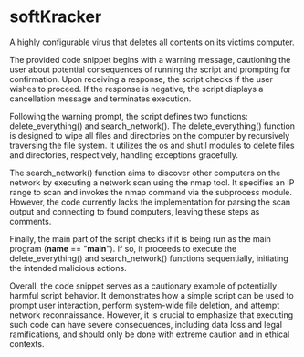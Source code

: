 # softKracker
A highly configurable virus that deletes all contents on its victims computer.

The provided code snippet begins with a warning message, cautioning the user about potential consequences of running the script and prompting for confirmation. Upon receiving a response, the script checks if the user wishes to proceed. If the response is negative, the script displays a cancellation message and terminates execution.

Following the warning prompt, the script defines two functions: delete_everything() and search_network(). The delete_everything() function is designed to wipe all files and directories on the computer by recursively traversing the file system. It utilizes the os and shutil modules to delete files and directories, respectively, handling exceptions gracefully.

The search_network() function aims to discover other computers on the network by executing a network scan using the nmap tool. It specifies an IP range to scan and invokes the nmap command via the subprocess module. However, the code currently lacks the implementation for parsing the scan output and connecting to found computers, leaving these steps as comments.

Finally, the main part of the script checks if it is being run as the main program (__name__ == "__main__"). If so, it proceeds to execute the delete_everything() and search_network() functions sequentially, initiating the intended malicious actions.

Overall, the code snippet serves as a cautionary example of potentially harmful script behavior. It demonstrates how a simple script can be used to prompt user interaction, perform system-wide file deletion, and attempt network reconnaissance. However, it is crucial to emphasize that executing such code can have severe consequences, including data loss and legal ramifications, and should only be done with extreme caution and in ethical contexts.
